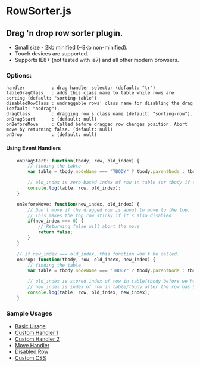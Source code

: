 RowSorter.js
============
## Drag 'n drop row sorter plugin.
* Small size - 2kb minified (~8kb non-minified).
* Touch devices are supported.
* Supports IE8+ (not tested with ie7) and all other modern browsers.

### Options:

    handler          : drag handler selector (default: "tr")
    tableDragClass   : adds this class name to table while rows are sorting (default: "sorting-table")
    disabledRowClass : undraggable rows' class name for disabling the drag (default: "nodrag").
    dragClass        : dragging row's class name (default: "sorting-row").
    onDragStart      : (default: null)
    onBeforeMove     : Called before dragged row changes position. Abort move by returning false. (default: null)
    onDrop           : (default: null)

#### Using Event Handlers
```javascript
    onDragStart: function(tbody, row, old_index) {
        // finding the table
        var table = tbody.nodeName === "TBODY" ? tbody.parentNode : tbody;

        // old_index is zero-based index of row in table (or tbody if exists)
        console.log(table, row, old_index);
    }

    onBeforeMove: function(new_index, old_index) {
        // Don't move if the dragged row is about to move to the top.
        // This makes the top row sticky if it's also disabled
        if(new_index === 0) {
            // Returning false will abort the move
            return false;
        }
    }

    // if new_index === old_index, this function won't be called.
    onDrop: function(tbody, row, old_index, new_index) {
        // finding the table
        var table = tbody.nodeName === "TBODY" ? tbody.parentNode : tbody;

        // old_index is stored index of row in table/tbody before we have dragged the row.
        // new_index is index of row in table/tbody after the row has been dragged.
        console.log(table, row, old_index, new_index);
    }
```

### Sample Usages

* [Basic Usage][basic]
* [Custom Handler 1][handler1]
* [Custom Handler 2][handler2]
* [Move Handler][movehandler]
* [Disabled Row][disabled]
* [Custom CSS][style]


[basic]: http://borayazilim.com/projects/rowsorter/samples/basic.html
[handler1]: http://borayazilim.com/projects/rowsorter/samples/handler1.html
[handler2]: http://borayazilim.com/projects/rowsorter/samples/handler2.html
[movehandler]: http://borayazilim.com/projects/rowsorter/samples/move-handler.html
[disabled]: http://borayazilim.com/projects/rowsorter/samples/disabled.html
[style]: http://borayazilim.com/projects/rowsorter/samples/style.html
